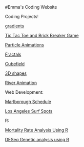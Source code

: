 #Emma's Coding Website

Coding Projects!


<a href="3D.html">gradients</a>

<a href="game.html"> Tic Tac Toe and Brick Breaker Game </a>

<a href="particle.html">Particle Animations</a>

<a href="fractals.html">Fractals</a>

<a href="3D2.html">Cubefield</a>

<a href="3DList.html">3D shapes</a>

<a href="river.html">River Animation</a>

Web Development:

<a href="schedule/index.html">Marlborough Schedule</a>

<a href="sampleMap2.html"> Los Angeles Surf Spots</a>

R:

<a href="R.html"> Mortality Rate Analysis Using R</a>

<a href="DESeq.html">DESeq Genetic analysis using R</a>
